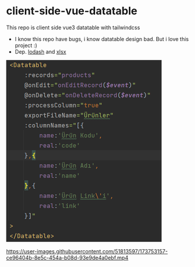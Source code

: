 # client-side-vue-datatable
This repo is client side vue3 datatable with tailwindcss
- I know this repo have bugs, i know datatable design bad. But i love this project :)
- Dep. [lodash](https://lodash.com/) and [xlsx](https://www.npmjs.com/package/xlsx)


![alt text](application.png)


https://user-images.githubusercontent.com/51813597/173753157-ce96404b-8e5c-454a-b08d-93e9de4a0ebf.mp4
